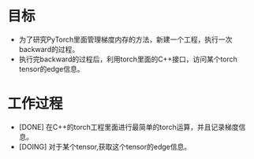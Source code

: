 # 目标
- 为了研究PyTorch里面管理梯度内存的方法，新建一个工程，执行一次backward的过程。
- 执行完backward的过程后，利用torch里面的C++接口，访问某个torch tensor的edge信息。

# 工作过程
- [DONE] 在C++的torch工程里面进行最简单的torch运算，并且记录梯度信息。
- [DOING] 对于某个tensor,获取这个tensor的edge信息。